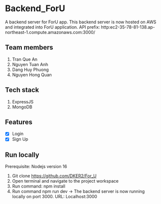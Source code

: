 # Backend_ForU

A backend server for ForU app. This backend server is now hosted on AWS and integrated into ForU application.
API prefix: http:ec2-35-78-81-138.ap-northeast-1.compute.amazonaws.com:3000/

## Team members
1. Tran Que An
2. Nguyen Tuan Anh
3. Dang Huy Phuong
4. Nguyen Hong Quan

## Tech stack
1. ExpressJS
2. MongoDB

## Features
- [X] Login
- [X] Sign Up

## Run locally
Prerequisite: Nodejs version 16
1. Git clone https://github.com/DKER2/For_U
2. Open terminal and navigate to the project workspace
3. Run command: npm install
4. Run command npm run dev
-> The backend server is now running locally on port 3000. URL: Localhost:3000
